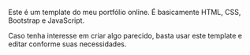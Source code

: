 Este é um template do meu portfólio online. É basicamente HTML, CSS, Bootstrap e JavaScript. 

Caso tenha interesse em criar algo parecido, basta usar este template e editar conforme suas necessidades. 
